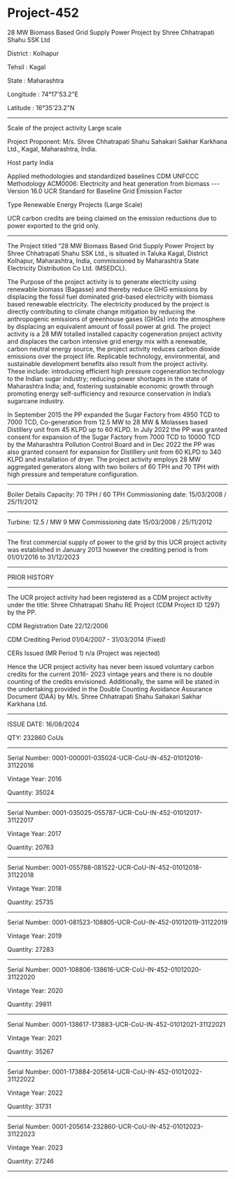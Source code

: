 # Project-452
28 MW Biomass Based Grid Supply Power Project by Shree Chhatrapati Shahu SSK Ltd

District : Kolhapur

Tehsil : Kagal

State : Maharashtra

Longitude : 74°17'53.2"E

Latitude : 16°35'23.2"N
_____________________
Scale of the project activity Large scale

Project Proponent: M/s. Shree Chhatrapati Shahu
Sahakari Sakhar Karkhana Ltd., Kagal, Maharashtra,
India.

Host party India

Applied methodologies and
standardized baselines
CDM UNFCCC Methodology
ACM0006: Electricity and heat generation from
biomass --- Version 16.0
UCR Standard for Baseline Grid Emission Factor

Type Renewable Energy Projects (Large Scale)

UCR carbon credits are being claimed on the emission reductions due to power exported to the grid only.
_____________
The Project titled “28 MW Biomass Based Grid Supply Power Project by Shree Chhatrapati Shahu
SSK Ltd., is situated in Taluka Kagal, District Kolhapur, Maharashtra, India, commissioned by
Maharashtra State Electricity Distribution Co Ltd. (MSEDCL).

The Purpose of the project activity is to generate electricity using renewable biomass (Bagasse)
and thereby reduce GHG emissions by displacing the fossil fuel dominated grid-based electricity
with biomass based renewable electricity. The electricity produced by the project is directly
contributing to climate change mitigation by reducing the anthropogenic emissions of greenhouse
gases (GHGs) into the atmosphere by displacing an equivalent amount of fossil power at grid. The
project activity is a 28 MW totalled installed capacity cogeneration project activity and displaces
the carbon intensive grid energy mix with a renewable, carbon neutral energy source, the project
activity reduces carbon dioxide emissions over the project life. Replicable technology,
environmental, and sustainable development benefits also result from the project activity. These
include: introducing efficient high pressure cogeneration technology to the Indian sugar industry;
reducing power shortages in the state of Maharashtra India; and, fostering sustainable economic
growth through promoting energy self-sufficiency and resource conservation in India’s sugarcane
industry.

In September 2015 the PP expanded the Sugar Factory from 4950 TCD to 7000 TCD, Co-generation
from 12.5 MW to 28 MW & Molasses based Distillery unit from 45 KLPD up to 60 KLPD. In July 2022
the PP was granted consent for expansion of the Sugar Factory from 7000 TCD to 10000 TCD by
the Maharashtra Pollution Control Board and in Dec 2022 the PP was also granted consent for
expansion for Distillery unit from 60 KLPD to 340 KLPD and installation of dryer.
The project activity employs 28 MW aggregated generators along with two boilers of 60 TPH and
70 TPH with high pressure and temperature configuration.
__________
Boiler Details
Capacity: 70 TPH / 60 TPH
Commissioning date: 15/03/2008 / 25/11/2012
_____________
Turbine: 12.5 / MW 9 MW
Commissioning date 15/03/2008 / 25/11/2012
________________
The first commercial supply of power to the grid by this UCR project activity was established in
January 2013 however the crediting period is from 01/01/2016 to 31/12/2023
________________
PRIOR HISTORY
_________________
The UCR project activity had been registered as a CDM project activity under the title: Shree
Chhatrapati Shahu RE Project (CDM Project ID 1297) by the PP.

CDM Registration Date 22/12/2006

CDM Crediting Period 01/04/2007 - 31/03/2014 (Fixed)

CERs Issued (MR Period 1) n/a (Project was rejected)

Hence the UCR project activity has never been issued voluntary carbon credits for the current 2016-
2023 vintage years and there is no double counting of the credits envisioned. Additionally, the same
will be stated in the undertaking provided in the Double Counting Avoidance Assurance Document
(DAA) by M/s. Shree Chhatrapati Shahu Sahakari Sakhar Karkhana Ltd.
________________
ISSUE DATE: 16/08/2024

QTY: 232860 CoUs
__________
Serial Number: 0001-000001-035024-UCR-CoU-IN-452-01012016-31122016

Vintage Year: 2016

Quantity: 35024
____________
Serial Number: 0001-035025-055787-UCR-CoU-IN-452-01012017-31122017

Vintage Year: 2017

Quantity: 20763
________________
Serial Number: 0001-055788-081522-UCR-CoU-IN-452-01012018-31122018

Vintage Year: 2018

Quantity: 25735
_______________
Serial Number: 0001-081523-108805-UCR-CoU-IN-452-01012019-31122019

Vintage Year: 2019

Quantity: 27283
______________
Serial Number: 0001-108806-138616-UCR-CoU-IN-452-01012020-31122020

Vintage Year: 2020

Quantity: 29811
___________
Serial Number: 0001-138617-173883-UCR-CoU-IN-452-01012021-31122021

Vintage Year: 2021

Quantity: 35267
______________
Serial Number: 0001-173884-205614-UCR-CoU-IN-452-01012022-31122022

Vintage Year: 2022

Quantity: 31731
____________
Serial Number: 0001-205614-232860-UCR-CoU-IN-452-01012023-31122023

Vintage Year: 2023

Quantity: 27246
________________


